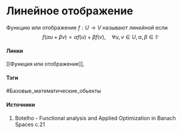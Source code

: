 # Линейное отображение
Функцию или отображение $f:U\to V$ называют *линейной* если
$$
f(\alpha u+\beta v)=\alpha f(u)+\beta f(v),\quad\forall u,v\in U,\alpha,\beta\in\mathbb{F}
$$
#### Линки
 [[Функция или отображение]],
#### Тэги
 #Базовые_математические_обьекты 
#### Источники
1. Botelho - Functional analysis and Applied Optimization in Banach Spaces с.21